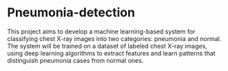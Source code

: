 # Pneumonia-detection
This project aims to develop a machine learning-based system for classifying chest X-ray images into two categories: pneumonia and normal. The system will be trained on a dataset of labeled chest X-ray images, using deep learning algorithms to extract features and learn patterns that distinguish pneumonia cases from normal ones.
